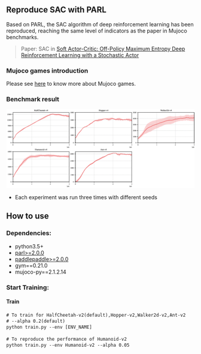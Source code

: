## Reproduce SAC with PARL
Based on PARL, the SAC algorithm of deep reinforcement learning has been reproduced, reaching the same level of indicators as the paper in Mujoco benchmarks.

> Paper: SAC in [Soft Actor-Critic: Off-Policy Maximum Entropy Deep Reinforcement Learning with a Stochastic Actor](https://arxiv.org/abs/1801.01290)

### Mujoco games introduction
Please see [here](https://github.com/openai/mujoco-py) to know more about Mujoco games.

### Benchmark result

<img src="https://github.com/benchmarking-rl/PARL-experiments/blob/master/SAC/paddle/result.png" alt="SAC_results"/>

+ Each experiment was run three times with different seeds

## How to use
### Dependencies:
+ python3.5+
+ [parl>=2.0.0](https://github.com/PaddlePaddle/PARL)
+ [paddlepaddle>=2.0.0](https://github.com/PaddlePaddle/Paddle)
+ gym==0.21.0
+ mujoco-py==2.1.2.14

### Start Training:
#### Train
```
# To train for HalfCheetah-v2(default),Hopper-v2,Walker2d-v2,Ant-v2
# --alpha 0.2(default)
python train.py --env [ENV_NAME]

# To reproduce the performance of Humanoid-v2
python train.py --env Humanoid-v2 --alpha 0.05
